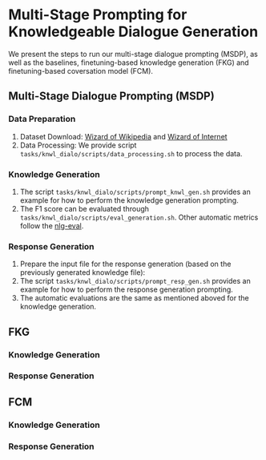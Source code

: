 
# Multi-Stage Prompting for Knowledgeable Dialogue Generation

We present the steps to run our multi-stage dialogue prompting (MSDP), as well as the baselines, finetuning-based knowledge generation (FKG) and finetuning-based coversation model (FCM).

## Multi-Stage Dialogue Prompting (MSDP)

### Data Preparation
1. Dataset Download: [Wizard of Wikipedia](https://parl.ai/projects/wizard_of_wikipedia/) and [Wizard of Internet](https://parl.ai/projects/sea/)
2. Data Processing: We provide script ```tasks/knwl_dialo/scripts/data_processing.sh``` to process the data.

### Knowledge Generation
1. The script ```tasks/knwl_dialo/scripts/prompt_knwl_gen.sh``` provides an example for how to perform the knowledge generation prompting.
2. The F1 score can be evaluated through ```tasks/knwl_dialo/scripts/eval_generation.sh```. Other automatic metrics follow the [nlg-eval](https://github.com/Maluuba/nlg-eval).

### Response Generation
1. Prepare the input file for the response generation (based on the previously generated knowledge file):
2. The script ```tasks/knwl_dialo/scripts/prompt_resp_gen.sh``` provides an example for how to perform the response generation prompting.
3. The automatic evaluations are the same as mentioned aboved for the knowledge generation.


## FKG

### Knowledge Generation

### Response Generation

## FCM

### Knowledge Generation

### Response Generation

